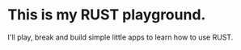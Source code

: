 # This is my RUST playground.

I'll play, break and build simple little apps to learn how to use RUST.
